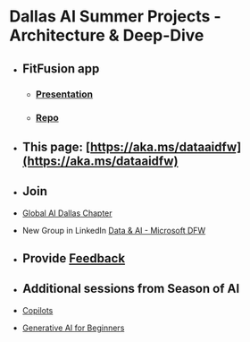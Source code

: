 # Dallas AI Summer Projects - Architecture & Deep-Dive

- ## FitFusion app
  - ### [Presentation](./FitFusion-AI-Personalized-Fitness-and-Nutrition-Assistant.pdf)

  - ### [Repo](https://github.com/GeorgeKava/FitnessAdvisor-React)

- ## This page: [https://aka.ms/dataaidfw](https://aka.ms/dataaidfw)

- ## Join
-  [Global AI Dallas Chapter](https://globalai.community/chapters/dallas/)
-  New Group in LinkedIn [Data & AI - Microsoft DFW](https://www.linkedin.com/groups/14518026/)

- ## Provide [Feedback](https://forms.office.com/r/5xWV6H1D5J)
- ## Additional sessions from Season of AI
- [Copilots](https://github.com/microsoft/community-content/tree/main/SeasonOfAI-S2-Copilots)
-   [Generative AI for Beginners](https://aka.ms/genai-beginners)
